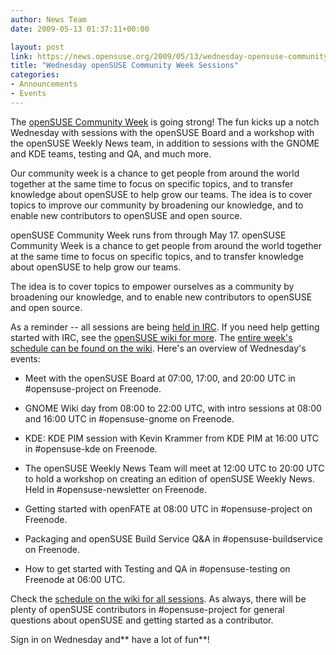 ```yaml
---
author: News Team
date: 2009-05-13 01:37:11+00:00

layout: post
link: https://news.opensuse.org/2009/05/13/wednesday-opensuse-community-week-sessions/
title: "Wednesday openSUSE Community Week Sessions"
categories:
- Announcements
- Events
---
```

The [openSUSE Community Week](http://en.opensuse.org/Community_Week) is going strong! The fun kicks up a notch Wednesday with sessions with the openSUSE Board and a workshop with the openSUSE Weekly News team, in addition to sessions with the GNOME and KDE teams, testing and QA, and much more.

Our community week is a chance to get people from around the world together at the same time to focus on specific topics, and to transfer knowledge about openSUSE to help grow our teams. The idea is to cover topics to improve our community by broadening our knowledge, and to enable new contributors to openSUSE and open source.

openSUSE Community Week runs from through May 17. openSUSE Community Week is a chance to get people from around the world together at the same time to focus on specific topics, and to transfer knowledge about openSUSE to help grow our teams.

The idea is to cover topics to empower ourselves as a community by broadening our knowledge, and to enable new contributors to openSUSE and open source.

As a reminder -- all sessions are being [held in IRC](http://en.opensuse.org/Communicate/IRC). If you need help getting started with IRC, see the [openSUSE wiki for more](http://en.opensuse.org/Communicate/IRC). The [entire week's schedule can be found on the wiki](http://en.opensuse.org/Community_Week#Schedule). Here's an overview of Wednesday's events:



	
  * Meet with the openSUSE Board at 07:00, 17:00, and 20:00 UTC in #opensuse-project on Freenode.

	
  * GNOME Wiki day from 08:00 to 22:00 UTC, with intro sessions at 08:00 and 16:00 UTC in #opensuse-gnome on Freenode.

	
  * KDE: KDE PIM session with Kevin Krammer from KDE PIM at 16:00 UTC in #opensuse-kde on Freenode.

	
  * The openSUSE Weekly News Team will meet at 12:00 UTC to 20:00 UTC to hold a workshop on creating an edition of openSUSE Weekly News. Held in #opensuse-newsletter on Freenode.

	
  * Getting started with openFATE at 08:00 UTC in #opensuse-project on Freenode.

	
  * Packaging and openSUSE Build Service Q&A in #opensuse-buildservice on Freenode.

	
  * How to get started with Testing and QA in #opensuse-testing on Freenode at 06:00 UTC.


Check the [schedule on the wiki for all sessions](en.opensuse.org/Community_Week). As always, there will be plenty of openSUSE contributors in #opensuse-project for general questions about openSUSE and getting started as a contributor.

Sign in on Wednesday and** have a lot of fun**!		
